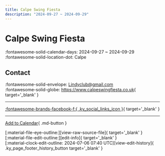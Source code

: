 ```yaml
---
title: Calpe Swing Fiesta
description: "2024-09-27 ~ 2024-09-29"
---
```


# Calpe Swing Fiesta 

:fontawesome-solid-calendar-days: 2024-09-27 ~ 2024-09-29  
:fontawesome-solid-location-dot: Calpe  

## Contact

:fontawesome-solid-envelope: <Lindyclub@gmail.com>  
:fontawesome-solid-globe: <https://www.calpeswingfiesta.co.uk>{ target='_blank' }  

---

 [:fontawesome-brands-facebook-f:{ .ky_social_links_icon }](https://www.facebook.com/profile.php?id=61552421964940){ target='_blank' }

---

[Add to Calendar](https://swing.news/ics/2024/es_ES/calpe-swing-fiesta-2024){ .md-button }

<div class="ky_page_footer" markdown>
<div class="ky_page_footer_trailing" markdown="span">
[:material-file-eye-outline:][view-raw-source-file]{ target='_blank' }
[:material-file-edit-outline:][edit-info]{ target='_blank' }
</div>
<div class="ky_page_footer_leading" markdown="span">
[:material-clock-edit-outline: 2024-07-06 07:40 UTC][view-edit-history]{ .ky_page_footer_history_button target='_blank' }
</div>
</div>

[view-raw-source-file]: https://github.com/swingdance/events/blob/main/2024/es_ES/calpe-swing-fiesta-2024.json "View Raw Source File"
[edit-info]: https://github.com/swingdance/events/issues/new?assignees=&labels=update+event&projects=&template=03-update_entity.yml&title=%5B2024%2Fes_ES%5D%20Update%20Event%3A%20Calpe%20Swing%20Fiesta&region=es_ES&year=2024&id=calpe-swing-fiesta-2024&name=Calpe%20Swing%20Fiesta&org_id= "Edit Info"

[view-edit-history]: https://github.com/swingdance/events/commits/main/2024/es_ES/calpe-swing-fiesta-2024.json "View Edit History"
